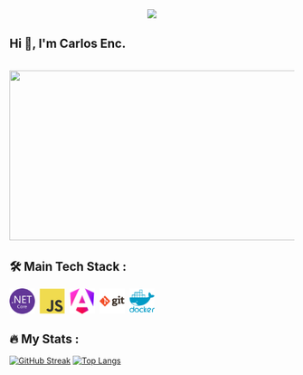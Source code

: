 <div id="header" align="center">
  <img src="https://media.giphy.com/media/M9gbBd9nbDrOTu1Mqx/giphy.gif" width="100"/>
</div>

## Hi 👋, I'm Carlos Enc.
<img src="https://komarev.com/ghpvc/?username=SrEnc90&style=flat-square&color=blue" alt=""/>

<div align="center">
  <img src="https://media.giphy.com/media/dWesBcTLavkZuG35MI/giphy.gif" width="600" height="300"/>
</div>

## :hammer_and_wrench: Main Tech Stack :

<div>
   <img src="https://github.com/devicons/devicon/blob/master/icons/dotnetcore/dotnetcore-original.svg" title=".NET Core" alt=".Net Core" width="45"/>&nbsp;
   <img src="https://github.com/devicons/devicon/blob/master/icons/javascript/javascript-original.svg" title="JavaScript" alt="JavaScript" width="45"/>&nbsp;
   <img src="https://github.com/angular/angular/blob/main/adev/src/assets/icons/favicon-48x48.png" title="Angular" alt="Angular" width="45"/>&nbsp;
   <img src="https://github.com/devicons/devicon/blob/master/icons/git/git-original-wordmark.svg" title="Git" alt="Git" width="45"/>&nbsp;
   <img src="https://github.com/devicons/devicon/blob/master/icons/docker/docker-plain-wordmark.svg" title="Docker" alt="Docker" width="45"/>&nbsp;
</div>

## :fire: My Stats :
[![GitHub Streak](http://github-readme-streak-stats.herokuapp.com?user=SrEnc90&theme=dark&background=000000)](https://git.io/streak-stats)
[![Top Langs](https://github-readme-stats.vercel.app/api/top-langs/?username=SrEnc90&layout=compact&theme=vision-friendly-dark)](https://github.com/anuraghazra/github-readme-stats)
